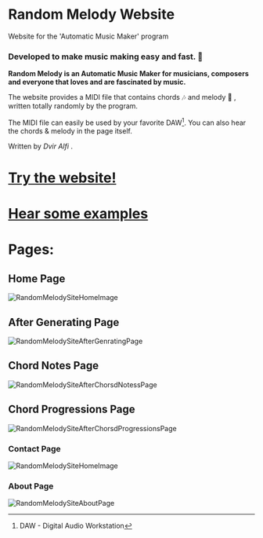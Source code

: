 # Random Melody Website
Website for the 'Automatic Music Maker' program 

### Developed to make music making easy and fast. :musical_score:
**Random Melody is an Automatic Music Maker for musicians, composers and everyone that loves and are fascinated by music.** 

The website provides a MIDI file that contains chords :notes: and melody :musical_note: , written totally randomly by the program.

The MIDI file can easily be used by your favorite DAW[^1]. 
You can also hear the chords & melody in the page itself.

Written by *Dvir Alfi* .

# [Try the website!](https://random-melody-site.herokuapp.com/)

# [Hear some examples](https://youtu.be/Zkeemi33a5k)

# Pages:

## Home Page
![RandomMelodySiteHomeImage](https://user-images.githubusercontent.com/91888923/161589282-49e2c621-9dba-4136-8beb-7ead018a4576.png)

## After Generating Page
![RandomMelodySiteAfterGenratingPage](https://user-images.githubusercontent.com/91888923/161591008-56cf0dd2-524a-4bc6-a289-63b5c316fd5f.png)

## Chord Notes Page
![RandomMelodySiteAfterChorsdNotessPage](https://user-images.githubusercontent.com/91888923/161592647-543c0eac-853a-4420-a338-1449dfce15b0.png)

## Chord Progressions Page
![RandomMelodySiteAfterChorsdProgressionsPage](https://user-images.githubusercontent.com/91888923/161592290-1281d5d8-f915-45c2-8337-09a8a839f73f.png)

### Contact Page
![RandomMelodySiteHomeImage](https://user-images.githubusercontent.com/91888923/161589845-1c4da820-48bc-422f-8e5a-c68094f19dbf.png)

### About Page
![RandomMelodySiteAboutPage](https://user-images.githubusercontent.com/91888923/161591229-9a7a813d-837d-4727-8aa7-08469bf24515.png)


[^1]:DAW - Digital Audio Workstation
